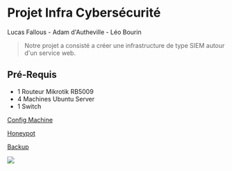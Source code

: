# Projet Infra Cybersécurité

Lucas Fallous - Adam d'Autheville - Léo Bourin

>Notre projet a consisté a créer une infrastructure de type SIEM autour d'un service web.

## Pré-Requis

- 1 Routeur Mikrotik RB5009
- 4 Machines Ubuntu Server
- 1 Switch 

[Config Machine](ConfigMachine/README.md)

[Honeypot](HoneyPot/README.md)

[Backup](Backup/README.md)

![](https://imgur.com/X6q6dvD.png)
